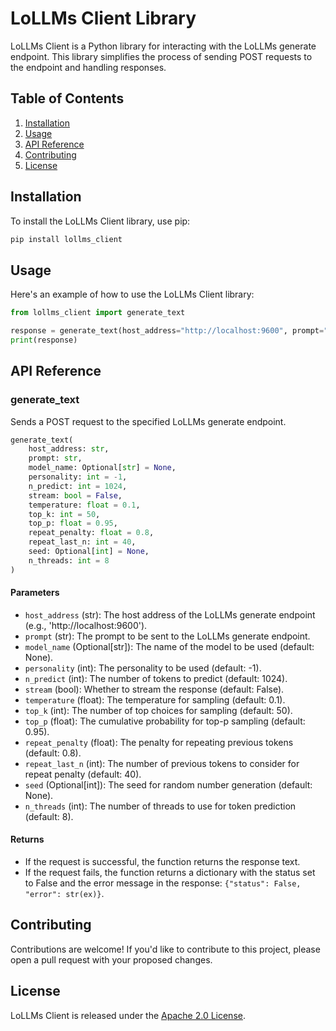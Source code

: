 # LoLLMs Client Library

LoLLMs Client is a Python library for interacting with the LoLLMs generate endpoint. This library simplifies the process of sending POST requests to the endpoint and handling responses.

## Table of Contents
1. [Installation](#installation)
2. [Usage](#usage)
3. [API Reference](#api-reference)
4. [Contributing](#contributing)
5. [License](#license)

## Installation

To install the LoLLMs Client library, use pip:

```bash
pip install lollms_client
```

## Usage

Here's an example of how to use the LoLLMs Client library:

```python
from lollms_client import generate_text

response = generate_text(host_address="http://localhost:9600", prompt="Your prompt here")
print(response)
```

## API Reference

### generate_text

Sends a POST request to the specified LoLLMs generate endpoint.

```python
generate_text(
    host_address: str,
    prompt: str,
    model_name: Optional[str] = None,
    personality: int = -1,
    n_predict: int = 1024,
    stream: bool = False,
    temperature: float = 0.1,
    top_k: int = 50,
    top_p: float = 0.95,
    repeat_penalty: float = 0.8,
    repeat_last_n: int = 40,
    seed: Optional[int] = None,
    n_threads: int = 8
)
```

#### Parameters
- `host_address` (str): The host address of the LoLLMs generate endpoint (e.g., 'http://localhost:9600').
- `prompt` (str): The prompt to be sent to the LoLLMs generate endpoint.
- `model_name` (Optional[str]): The name of the model to be used (default: None).
- `personality` (int): The personality to be used (default: -1).
- `n_predict` (int): The number of tokens to predict (default: 1024).
- `stream` (bool): Whether to stream the response (default: False).
- `temperature` (float): The temperature for sampling (default: 0.1).
- `top_k` (int): The number of top choices for sampling (default: 50).
- `top_p` (float): The cumulative probability for top-p sampling (default: 0.95).
- `repeat_penalty` (float): The penalty for repeating previous tokens (default: 0.8).
- `repeat_last_n` (int): The number of previous tokens to consider for repeat penalty (default: 40).
- `seed` (Optional[int]): The seed for random number generation (default: None).
- `n_threads` (int): The number of threads to use for token prediction (default: 8).

#### Returns
- If the request is successful, the function returns the response text.
- If the request fails, the function returns a dictionary with the status set to False and the error message in the response: `{"status": False, "error": str(ex)}`.

## Contributing

Contributions are welcome! If you'd like to contribute to this project, please open a pull request with your proposed changes.

## License

LoLLMs Client is released under the [Apache 2.0 License](LICENSE).